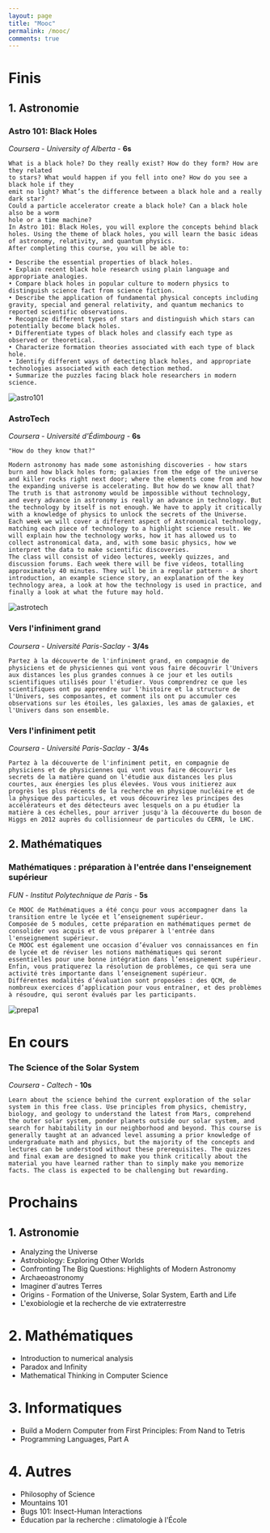 ```yaml
---
layout: page
title: "Mooc"
permalink: /mooc/
comments: true
---
```


# Finis

## 1. Astronomie

### Astro 101: Black Holes

*Coursera* - *University of Alberta* - **6s**

```
What is a black hole? Do they really exist? How do they form? How are they related
to stars? What would happen if you fell into one? How do you see a black hole if they
emit no light? What’s the difference between a black hole and a really dark star?
Could a particle accelerator create a black hole? Can a black hole also be a worm
hole or a time machine?
In Astro 101: Black Holes, you will explore the concepts behind black holes. Using the theme of black holes, you will learn the basic ideas of astronomy, relativity, and quantum physics.
After completing this course, you will be able to:

• Describe the essential properties of black holes.
• Explain recent black hole research using plain language and appropriate analogies.
• Compare black holes in popular culture to modern physics to distinguish science fact from science fiction.
• Describe the application of fundamental physical concepts including gravity, special and general relativity, and quantum mechanics to reported scientific observations.
• Recognize different types of stars and distinguish which stars can potentially become black holes.
• Differentiate types of black holes and classify each type as observed or theoretical.
• Characterize formation theories associated with each type of black hole.
• Identify different ways of detecting black holes, and appropriate technologies associated with each detection method.
• Summarize the puzzles facing black hole researchers in modern science.

```

![astro101](https://github.com/homeostasie/bouquins/raw/master/_pics/blog/mooc/astrotech.jpg)

### AstroTech

*Coursera* - *Université d'Édimbourg* - **6s**

```
"How do they know that?"

Modern astronomy has made some astonishing discoveries - how stars burn and how black holes form; galaxies from the edge of the universe and killer rocks right next door; where the elements come from and how the expanding universe is accelerating. But how do we know all that? The truth is that astronomy would be impossible without technology, and every advance in astronomy is really an advance in technology. But the technology by itself is not enough. We have to apply it critically with a knowledge of physics to unlock the secrets of the Universe.
Each week we will cover a different aspect of Astronomical technology, matching each piece of technology to a highlight science result. We will explain how the technology works, how it has allowed us to collect astronomical data, and, with some basic physics, how we interpret the data to make scientific discoveries.
The class will consist of video lectures, weekly quizzes, and discussion forums. Each week there will be five videos, totalling approximately 40 minutes. They will be in a regular pattern - a short introduction, an example science story, an explanation of the key technology area, a look at how the technology is used in practice, and finally a look at what the future may hold.
```

![astrotech](https://github.com/homeostasie/bouquins/raw/master/_pics/blog/mooc/astro101.jpg)

### Vers l'infiniment grand

*Coursera* - *Université Paris-Saclay* - **3/4s**

```
Partez à la découverte de l'infiniment grand, en compagnie de physiciens et de physiciennes qui vont vous faire découvrir l'Univers aux distances les plus grandes connues à ce jour et les outils scientifiques utilisés pour l'étudier. Vous comprendrez ce que les scientifiques ont pu apprendre sur l'histoire et la structure de l'Univers, ses composantes, et comment ils ont pu accumuler ces observations sur les étoiles, les galaxies, les amas de galaxies, et l'Univers dans son ensemble.
```
### Vers l'infiniment petit

*Coursera* - *Université Paris-Saclay* - **3/4s**

```
Partez à la découverte de l'infiniment petit, en compagnie de physiciens et de physiciennes qui vont vous faire découvrir les secrets de la matière quand on l'étudie aux distances les plus courtes, aux énergies les plus élevées. Vous vous initierez aux progrès les plus récents de la recherche en physique nucléaire et de la physique des particules, et vous découvrirez les principes des accélérateurs et des détecteurs avec lesquels on a pu étudier la matière à ces échelles, pour arriver jusqu'à la découverte du boson de Higgs en 2012 auprès du collisionneur de particules du CERN, le LHC.
```

## 2. Mathématiques

### Mathématiques : préparation à l'entrée dans l'enseignement supérieur

*FUN* - *Institut Polytechnique de Paris* - **5s**

```
Ce MOOC de Mathématiques a été conçu pour vous accompagner dans la transition entre le lycée et l’enseignement supérieur.
Composée de 5 modules, cette préparation en mathématiques permet de consolider vos acquis et de vous préparer à l'entrée dans l'enseignement supérieur.
Ce MOOC est également une occasion d’évaluer vos connaissances en fin de lycée et de réviser les notions mathématiques qui seront essentielles pour une bonne intégration dans l’enseignement supérieur.
Enfin, vous pratiquerez la résolution de problèmes, ce qui sera une activité très importante dans l’enseignement supérieur.
Différentes modalités d’évaluation sont proposées : des QCM, de nombreux exercices d’application pour vous entraîner, et des problèmes à résoudre, qui seront évalués par les participants.
```

![prepa1](https://github.com/homeostasie/bouquins/raw/master/_pics/blog/mooc/prepa1.jpg)

# En cours

### The Science of the Solar System

*Coursera* - *Caltech* - **10s**

```
Learn about the science behind the current exploration of the solar system in this free class. Use principles from physics, chemistry, biology, and geology to understand the latest from Mars, comprehend the outer solar system, ponder planets outside our solar system, and search for habitability in our neighborhood and beyond. This course is generally taught at an advanced level assuming a prior knowledge of undergraduate math and physics, but the majority of the concepts and lectures can be understood without these prerequisites. The quizzes and final exam are designed to make you think critically about the material you have learned rather than to simply make you memorize facts. The class is expected to be challenging but rewarding.
```

# Prochains

## 1. Astronomie

* Analyzing the Universe
* Astrobiology: Exploring Other Worlds
* Confronting The Big Questions: Highlights of Modern Astronomy
* Archaeoastronomy
* Imaginer d'autres Terres
* Origins - Formation of the Universe, Solar System, Earth and Life
* L'exobiologie et la recherche de vie extraterrestre

# 2. Mathématiques

* Introduction to numerical analysis
* Paradox and Infinity
* Mathematical Thinking in Computer Science

# 3. Informatiques

* Build a Modern Computer from First Principles: From Nand to Tetris 
* Programming Languages, Part A

# 4. Autres

* Philosophy of Science
* Mountains 101
* Bugs 101: Insect-Human Interactions
* Éducation par la recherche : climatologie à l'École

